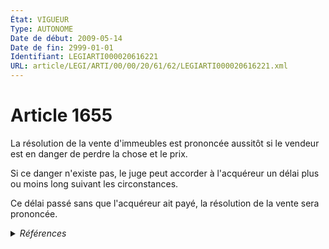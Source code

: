 ```yaml
---
État: VIGUEUR
Type: AUTONOME
Date de début: 2009-05-14
Date de fin: 2999-01-01
Identifiant: LEGIARTI000020616221
URL: article/LEGI/ARTI/00/00/20/61/62/LEGIARTI000020616221.xml
---
```


<h1>Article 1655</h1>

La résolution de la vente d'immeubles est prononcée aussitôt si le vendeur est
en danger de perdre la chose et le prix.<br />

Si ce danger n'existe pas, le juge peut accorder à l'acquéreur un délai plus ou
moins long suivant les circonstances.<br />

Ce délai passé sans que l'acquéreur ait payé, la résolution de la vente sera
prononcée.


<details>
  <summary><em>Références</em></summary>

  <h2>Articles faisant référence à l'article</h2>
  
  <ul>
    <li>
      <a href="https://legal.tricoteuses.fr//redirection/LEGIARTI000020606392?vers=git&vers=legifrance">LOI n° 2009-526 du 12 mai 2009 de simplification et de clarification du droit et d'allègement des procédures - article 10 ENTIEREMENT_MODIF</a> MODIFIE source
    </li>
  </ul>
  
  <h2>Références faites par l'article</h2>
  
  <ul>
    <li>
      2009-05-12 MODIFIE cible <a href="https://legal.tricoteuses.fr//redirection/LEGIARTI000020606392?vers=git&vers=legifrance">LOI n° 2009-526 du 12 mai 2009 de simplification et de clarification du droit et d'allègement des procédures - article 10 ENTIEREMENT_MODIF</a>
    </li>
  </ul>
</details>
